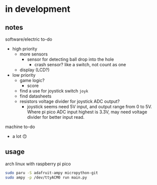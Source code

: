 # in development

## notes

software/electric to-do
- high priority
	- more sensors
		- sensor for detecting ball drop into the hole
			- crash sensor? like a switch, not count as one
	- display (LCD?)
- low priority
	- game logic?
		- score
	- find a use for joystick switch `joyk`
	- find datasheets
	- resistors voltage divider for joystick ADC output? 
		- joystick seems need 5V input, and output range from 0 to 5V. Where pi pico ADC input highest is 3.3V, may need voltage divider for better input read.

machine to-do
- a lot 🙃

## usage

arch linux with raspberry pi pico
```sh
sudo paru -S adafruit-ampy micropython-git
sudo ampy -p /dev/ttyACM0 run main.py
```
